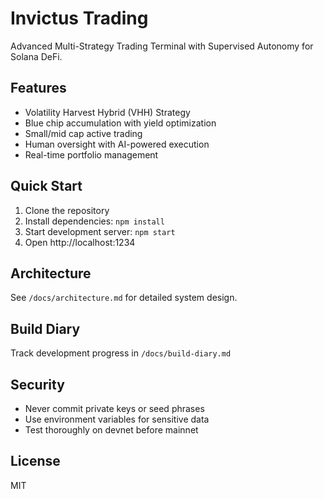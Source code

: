 # Invictus Trading

Advanced Multi-Strategy Trading Terminal with Supervised Autonomy for Solana DeFi.

## Features
- Volatility Harvest Hybrid (VHH) Strategy
- Blue chip accumulation with yield optimization
- Small/mid cap active trading
- Human oversight with AI-powered execution
- Real-time portfolio management

## Quick Start
1. Clone the repository
2. Install dependencies: `npm install`
3. Start development server: `npm start`
4. Open http://localhost:1234

## Architecture
See `/docs/architecture.md` for detailed system design.

## Build Diary
Track development progress in `/docs/build-diary.md`

## Security
- Never commit private keys or seed phrases
- Use environment variables for sensitive data
- Test thoroughly on devnet before mainnet

## License
MIT
